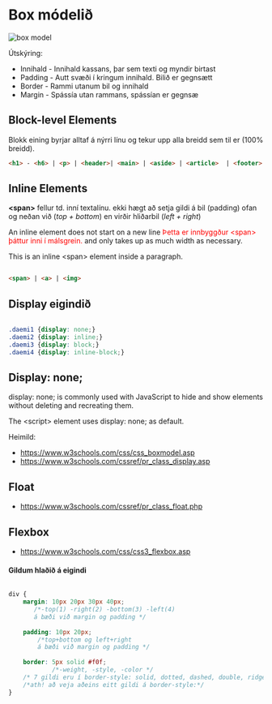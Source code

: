 # Box módelið

![box model](images/box-model.png)

Útskýring:

- Innihald - Innihald kassans, þar sem texti og myndir birtast
- Padding - Autt svæði í kringum innihald. Bilið er gegnsætt
- Border - Rammi utanum bil og innihald
- Margin - Spássía utan rammans, spássían er gegnsæ

## Block-level Elements

Blokk eining byrjar alltaf á nýrri línu og tekur upp alla breidd sem til er (100% breidd).

```HTML
<h1> - <h6> | <p> | <header>| <main> | <aside> | <article>  | <footer> | <form> | <section> | <div>
```

## Inline Elements

**&lt;span>** fellur td. inní textalínu. ekki hægt að setja gildi á bil (padding) ofan og neðan við (_top + bottom_) en virðir hliðarbil (_left + right_) 

An inline element does not start on a new line <span style="color:red">Þetta er innbyggður &lt;span> þáttur inni í málsgrein.</span> and only takes up as much width as necessary.

This is an inline &lt;span> element inside a paragraph.

```HTML

<span> | <a> | <img> 

```

## Display eigindið

```CSS

.daemi1 {display: none;}
.daemi2 {display: inline;}
.daemi3 {display: block;}
.daemi4 {display: inline-block;}

```

## Display: none;

display: none; is commonly used with JavaScript to hide and show elements without deleting and recreating them. 

The &lt;script> element uses display: none; as default. 

Heimild: 
* https://www.w3schools.com/css/css_boxmodel.asp
* https://www.w3schools.com/cssref/pr_class_display.asp

## Float

* https://www.w3schools.com/cssref/pr_class_float.php

## Flexbox

* https://www.w3schools.com/css/css3_flexbox.asp





#### Gildum hlaðið á eigindi 

```CSS

div {
	margin: 10px 20px 30px 40px; 
	   /*-top(1) -right(2) -bottom(3) -left(4) 
	   á bæði við margin og padding */
	
	padding: 10px 20px; 
		/*top+bottom og left+right 
		á bæði við margin og padding */
	
	border: 5px solid #f0f; 
	        /*-weight, -style, -color */
	/* 7 gildi eru í border-style: solid, dotted, dashed, double, ridge, inset, outset,*/
	/*ath! að veja aðeins eitt gildi á border-style:*/
}

```


